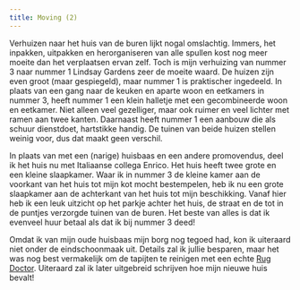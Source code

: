 ```yaml
---
title: Moving (2)
---
```

[1]: http://www.rugdoctor.com/

Verhuizen naar het huis van de buren lijkt nogal omslachtig. Immers, het inpakken, uitpakken en herorganiseren van alle spullen kost nog meer moeite dan het verplaatsen ervan zelf. Toch is mijn verhuizing van nummer 3 naar nummer 1 Lindsay Gardens zeer de moeite waard. De huizen zijn even groot (maar gespiegeld), maar nummer 1 is praktischer ingedeeld. In plaats van een gang naar de keuken en aparte woon en eetkamers in nummer 3, heeft nummer 1 een klein halletje met een gecombineerde woon en eetkamer. Niet alleen veel gezelliger, maar ook ruimer en veel lichter met ramen aan twee kanten. Daarnaast heeft nummer 1 een aanbouw die als schuur dienstdoet, hartstikke handig. De tuinen van beide huizen stellen weinig voor, dus dat maakt geen verschil.

In plaats van met een (narige) huisbaas en een andere promovendus, deel ik het huis nu met Italiaanse collega Enrico. Het huis heeft twee grote en een kleine slaapkamer. Waar ik in nummer 3 de kleine kamer aan de voorkant van het huis tot mijn kot mocht bestempelen, heb ik nu een grote slaapkamer aan de achterkant van het huis tot mijn beschikking. Vanaf hier heb ik een leuk uitzicht op het parkje achter het huis, de straat en de tot in de puntjes verzorgde tuinen van de buren. Het beste van alles is dat ik evenveel huur betaal als dat ik bij nummer 3 deed!

Omdat ik van mijn oude huisbaas mijn borg nog tegoed had, kon ik uiteraard niet onder de eindschoonmaak uit. Details zal ik jullie besparen, maar het was nog best vermakelijk om de tapijten te reinigen met een echte [Rug Doctor][1]. Uiteraard zal ik later uitgebreid schrijven hoe mijn nieuwe huis bevalt!